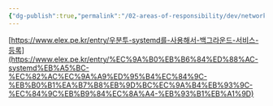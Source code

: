```yaml
---
{"dg-publish":true,"permalink":"/02-areas-of-responsibility/dev/network-and-infrastructure/ubuntu-service/","tags":["dev","ubuntu"],"noteIcon":""}
---
```




[https://www.elex.pe.kr/entry/우분투-systemd를-사용해서-백그라운드-서비스-등록](https://www.elex.pe.kr/entry/%EC%9A%B0%EB%B6%84%ED%88%AC-systemd%EB%A5%BC-%EC%82%AC%EC%9A%A9%ED%95%B4%EC%84%9C-%EB%B0%B1%EA%B7%B8%EB%9D%BC%EC%9A%B4%EB%93%9C-%EC%84%9C%EB%B9%84%EC%8A%A4-%EB%93%B1%EB%A1%9D)